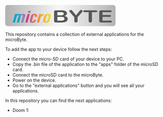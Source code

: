 ![](images/microByte_logo.png)


This repository contains a collection of external applications for the microByte.

To add the app to your device follow the next steps:
- Connect the micro-SD card of your device to your PC.
- Copy the .bin file of the application to the "apps" folder of the microSD card.
- Connect the microSD card to the microByte.
- Power on the device.
- Go to the "external applications" button and you will see all your applications.

In this repository you can find the next applications:
- Doom 1:
